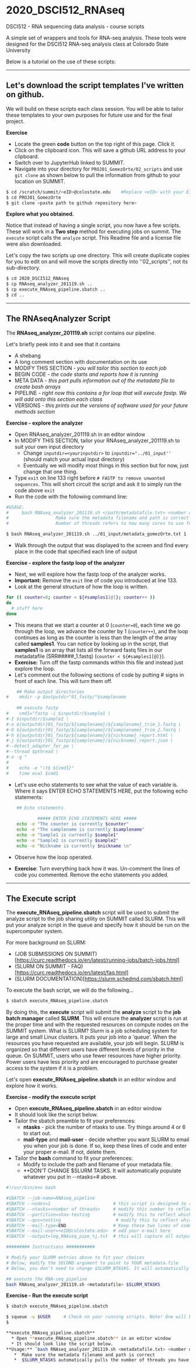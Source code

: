 # 2020_DSCI512_RNAseq
DSCI512 - RNA sequencing data analysis - course scripts

A simple set of wrappers and tools for RNA-seq analysis. These tools were designed for the DSCI512 RNA-seq analysis class at Colorado State University

Below is a tutorial on the use of these scripts:

----


## Let's download the script templates I've written on github.

We will build on these scripts each class session.
You will be able to tailor these templates to your own purposes for future use and for the final project.


**Exercise**

  * Locate the green **code** button on the top right of this page. Click it.
  * Click on the clipboard icon. This will save a github URL address to your clipboard.
  * Switch over to JupyterHub linked to SUMMIT.
  * Navigate into your directory for `PROJ01_GomezOrte/02_scripts` and use `git clone` as shown below to pull the information from github to your location on SUMMIT.
  
```bash
$ cd /scratch/summit/<eID>@colostate.edu    #Replace <eID> with your EID
$ cd PROJ01_GomezOrte
$ git clone <paste path to github repository here>
```

**Explore what you obtained.**

Notice that instead of having a single script, you now have a few scripts. These will work in a **Two step** method for executing jobs on summit. The `execute` script calls the `analyze` script. This Readme file and a license file were also downloaded.

Let's copy the two scripts up one directory. This will create duplicate copies for you to edit on and will move the scripts directly into ''02_scripts'', not its sub-directory.

```bash
$ cd 2020_DSCI512_RNAseq
$ cp RNAseq_analyzer_201119.sh ..
$ cp execute_RNAseq_pipeline.sbatch ..
$ cd ..
```

----
## The RNAseqAnalyzer Script 


The **RNAseq_analyzer_201119.sh** script contains our pipeline. 

Let's briefly peek into it and see that it contains

  * A shebang
  * A long comment section with documentation on its use
  * MODIFY THIS SECTION - *you will tailor this section to each job*
  * BEGIN CODE - *the code starts and reports how it is running*
  * META DATA - *this part pulls information out of the metadata file to create bash arrays*
  * PIPELINE - *right now this contains a for loop that will execute fastp. We will add onto this section each class*
  * VERSIONS - *this prints out the versions of software used for your future methods section*

**Exercise - explore the analyzer**
  * Open RNAseq_analyzer_201119.sh in an editor window
  * In MODIFY THIS SECTION, tailor your RNAseq_analyzer_201119.sh to suit your own input directory
    * Change `inputdir=<yourinputdir>` to `inputdir="../01_input''` (should match your actual input directory)
    * Eventually we will modify most things in this section but for now, just change that one thing.
  * Type `exit` on line 133 right before `# FASTP to remove unwanted sequences`. This will short circuit the script and ask it to simply run the code above `exit`
  * Run the code with the following command line:
 
 ```bash
#USAGE:
#     bash RNAseq_analyzer_201119.sh </path/metadatafile.txt> <number of threads>
#                  Make sure the metadata filename and path is correct
#                  Number of threads refers to how many cores to use for parallel processing

$ bash RNAseq_analyzer_201119.sh ../01_input/metadata_gomezOrte.txt 1
```

  * Walk through the output that was displayed to the screen and find every place in the code that specified each line of output
  
**Exercise - explore the fastp loop of the analyzer**
  * Next, we will explore how the fastp loop of the analyzer works.
  * **Important:** Remove the `exit` line of code you introduced at line 133.
  * Look at the general structure of how the loop is written.

```bash
for (( counter=0; counter < ${#samples1[@]}; counter++ ))
do
  # stuff here
done
```
  * This means that we start a counter at 0 (`counter=0`), each time we go through the loop, we advance the counter by 1 (`counter++`), and the loop continues as long as the counter is less than the length of the array called **samples1**. You can notice by looking up in the script, that **samples1** is an array that lists all the forward fastq files in our metadatafile (SRR#####\_1.fastq) (`counter < ${#samples1[@]}`). 
  * **Exercise:** Turn off the fastp commands within this file and instead just explore the loop. 
  * Let's comment out the following sections of code by putting # signs in front of each line. This will turn them off.
  
```bash
    ## Make output directories
#    mkdir -p $outputdir"01_fastp/"$samplename
    
    ## execute fastp
#    cmd1="fastp -i $inputdir/$sample1 \
#-I $inputdir/$sample2 \
#-o ${outputdir}01_fastp/${samplename}/${samplename}_trim_1.fastq \
#-O ${outputdir}01_fastp/${samplename}/${samplename}_trim_2.fastq \
#-h ${outputdir}01_fastp/${samplename}/${nickname}_report.html \
#-j ${outputdir}01_fastp/${samplename}/${nickname}_report.json \
#--detect_adapter_for_pe \
#--thread $pthread \
#-x -g "
#    
#    echo -e "\t$ ${cmd1}"
#    time eval $cmd1
```
  * Let's use echo statements to see what the value of each variable is. Where it says ENTER ECHO STATEMENTS HERE, put the following echo statements:
  
```bash
    ## Echo statements
    
            ##### ENTER ECHO STATEMENTS HERE #####
    echo -e "The counter is currently $counter"
    echo -e "The samplename is currently $samplename"
    echo -e "Sample1 is currently $sample1"
    echo -e "Sample2 is currently $sample2"
    echo -e "Nickname is currently $nickname \n"
```  
  * Observe how the loop operated. 
  
  * **Exercise**: Turn everything back how it was. Un-comment the lines of code you commented. Remove the echo statements you added. 
  
----
## The Execute script 

The **execute_RNAseq_pipeline.sbatch** script will be used to submit the analyze script to the job sharing utility on SUMMIT called SLURM. This will put your analyze script in the queue and specify how it should be run on the supercomputer system.

For more background on SLURM:
  * (JOB SUBMISSIONS ON SUMMIT)[https://curc.readthedocs.io/en/latest/running-jobs/batch-jobs.html]
  * (SLURM ON SUMMIT - FAQ)[https://curc.readthedocs.io/en/latest/faq.html]
  * (SLURM DOCUMENTATION)[https://slurm.schedmd.com/sbatch.html]

To execute the bash script, we will do the following...

```bash
$ sbatch execute_RNAseq_pipeline.sbatch
```

By doing this, the **execute** script will submit the **analyze** script to the **job batch manager** called **SLURM**. This will ensure the **analyzer** script is run at the proper time and with the requested resources on compute nodes on the SUMMIT system. What is SLURM? Slurm is a job scheduling system for large and small Linux clusters. It puts your job into a 'queue'. When the resources you have requested are available, your job will begin. SLURM is organized so that different users have different levels of priority in the queue. On SUMMIT, users who use fewer resources have higher priority. Power users have less priority and are encouraged to purchase greater access to the system if it is a problem.

Let's open **execute_RNAseq_pipeline.sbatch** in an editor window and explore how it works. 

**Exercise - modify the execute script**
  * Open **execute_RNAseq_pipeline.sbatch** in an editor window
  * It should look like the script below.
  * Tailor the sbatch preamble to fit your preferences:
      * **ntasks** - pick the number of ntasks to use. Try things around 4 or 6 to start out.
      * **mail-type** and **mail-user** - decide whether you want SLURM to email you when your job is done. If so, keep these lines of code and enter your proper e-mail. If not, delete them.
  * Tailor the **bash** command to fit your preferences:
     * Modify <metadatafile> to include the path and filename of your metadata file.
     * **DON'T CHANGE $SLURM TASKS. It will automatically populate whatever you put in --ntasks=# above.
  
```bash
#!/usr/bin/env bash

#SBATCH --job-name=RNAseq_pipeline 
#SBATCH --nodes=1                        # this script is designed to run on one node
#SBATCH --ntasks=<number of threads>     # modify this number to reflect how many cores you want to use (up to 24)
#SBATCH --partition=shas-testing         # modify this to reflect which queue you want to use. Either 'shas' or 'shas-testing'
#SBATCH --qos=testing                     # modify this to reflect which queue you want to use. Options are 'normal' and 'testing'
#SBATCH --mail-type=END                  # Keep these two lines of code if you want an e-mail sent to you when it is complete.
#SBATCH --mail-user=<eID@colostate.edu>  # add your e-mail here
#SBATCH --output=log_RNAseq_pipe_%j.txt  # this will capture all output in a logfile with %j as the job #

######### Instructions ###########

# Modify your SLURM entries above to fit your choices
# Below, modify the SECOND argument to point to YOUR metadata.file
# Below, you don't need to change $SLURM_NTASKS. It will automatically populate whatever you put in --ntasks=# above.

## execute the RNA-seq_pipeline
bash RNAseq_analyzer_201119.sh <metadatafile> $SLURM_NTASKS
```

**Exercise - Run the execute script**

```bash
$ sbatch execute_RNAseq_pipeline.sbatch

$ squeue -u $USER     # Check on your running scripts. Note! One will be JupyterHub and the other will be your job submission
$ 

**execute_RNAseq_pipeline.sbatch**
  * Open **execute_RNAseq_pipeline.sbatch** in an editor window
  * It should look like the script below.
**Usage:** `bash RNAseq_analyzer_201119.sh <metadatafile.txt> <number of threads>`
   *  Make sure the metadata filename and path is correct
   *  $SLURM_NTASKS automatically pulls the number of threads you have requested in the #SBATCH header.


